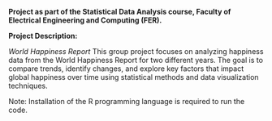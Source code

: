 **Project as part of the Statistical Data Analysis course, Faculty of Electrical Engineering and Computing (FER).**


**Project Description:**

*World Happiness Report*
This group project focuses on analyzing happiness data from the World Happiness Report for two different years. 
The goal is to compare trends, identify changes, and explore key factors that impact global happiness over time using statistical methods and data visualization techniques.



Note: Installation of the R programming language is required to run the code.
